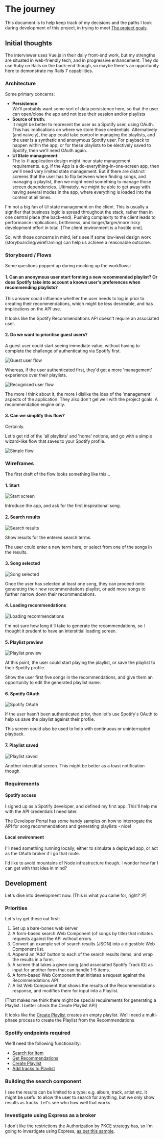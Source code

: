 # The journey

This document is to help keep track of my decisions and the paths I took during development of this project, in trying to meet
[The project goals](./goals.md).

## Initial thoughts

The interviewer uses Vue.js in their daily front-end work, but my strengths are situated in web-friendly tech, and in progressive enhancement.
They do use Ruby on Rails on the back-end though, so maybe there's an opportunity here to demonstrate my Rails 7 capabilities.

### Architecture

Some primary concerns:

- **Persistence**:\
  We'll probably want some sort of data persistence here, so that the user can open/close the app and not lose their session and/or playlists
- **Source of truth:**\
  It might be better to represent the user as a Spotify user, using OAuth. This has implications on where we store those credentials.
  Alternatively (and naively), the app could take control in managing the playlists, and the user is a synthetic and anonymous Spotify user. For playback to happen within the app, or for these playlists to be electively saved to Spotify, then we'll need OAuth again.
- **UI State management**:\
  The lo-fi application design might incur state management requirements. e.g. if the App is a do-everything-in-one-screen app, then we'll need very limited state management. But if there are distinct screens that the user has to flip between when finding songs, and managing a playlist, then we might need something to manage those screen dependencies.
  Ultimately, we might be able to get away with having several modes in the app, where everything is loaded into the context at all times.

I'm not a big fan of UI state management on the client. This is usually a signifier that business logic is spread throughout the stack, rather than in one central place (the back-end). Pushing complexity to the client leads to performance implications, brittleness, and longer/larger/more risky development effort in total. [The client environment is a hostile one].

So, with those concerns in mind, let's see if some low-level design work (storyboarding/wireframing) can help us achieve a reasonable outcome.

### Storyboard / Flows

Some questions popped up during mocking up the workflows:

#### 1. Can an anonymous user start forming a new recommended playlist? Or does Spotify take into account a known user's preferences when recommending playlists?

This answer could influence whether the user needs to log in prior to creating their recommendations, which might be less desireable, and has implications on the API use.

It looks like the Spotify Recommendations API doesn't require an associated user.

#### 2. Do we want to prioritise guest users?

A guest user could start seeing immediate value, without having to complete the challenge of authenticating via Spotify first.

![Guest user flow](./images/guest-user.png)

Whereas, if the user authenticated first, they'd get a more 'management' experience over their playlists.

![Recognised user flow](./images/recognised-user.png)

The more I think about it, the more I dislike the idea of the 'management' aspects of the application. They also don't gel well with the project goals: A recommendation engine only.

#### 3. Can we simplify this flow?

Certainly.

Let's get rid of the 'all playlists' and 'home' notions, and go with a simple wizard-like flow that saves to your Spotify profile.

![Simple flow](./images/simple-flow.png)

### Wireframes

The first draft of the flow looks something like this…

#### 1. Start

![Start screen](./images/wireframes/wf-start.png)

Introduce the app, and ask for the first inspirational song.

#### 2. Search results

![Search results](./images/wireframes/wf-search-results.png)

Show results for the entered search terms.

The user could enter a new term here, or select from one of the songs in the results.

#### 3. Song selected

![Song selected](./images/wireframes/wf-song-selected.png)

Once the user has selected at least one song, they can proceed onto generating their new recommendations playlist, or add more songs to further narrow down their recommendations.

#### 4. Loading recommendations

![Loading recommendations](./images/wireframes/wf-loading-recommendations.png)

I'm not sure how long it'll take to generate the recommendations, so I thought it prudent to have an interstitial loading screen.

#### 5. Playlist preview

![Playlist preview](./images/wireframes/wf-playlist-preview.png)

At this point, the user could start playing the playlist, or save the playlist to their Spotify profile.

Show the user first five songs in the recommendations, and give them an opportunity to edit the generated playlist name.

#### 6. Spotify OAuth

![Spotify OAuth](./images/wireframes/wf-spotify-oauth.png)

If the user hasn't been authenticated prior, then let's use Spotify's OAuth to help us save the playlist against their profile.

This screen could also be used to help with continuous or uninterrupted playback.

#### 7. Playlist saved

![Playlist saved](./images/wireframes/wf-playlist-saved.png)

Another interstitial screen. This might be better as a toast notification though.

### Requirements

#### Spotify access

I signed up as a Spotify developer, and defined my first app. This'll help me with the API credentials I need later.

The Developer Portal has some handy samples on how to interrogate the API for song recommendations and generating playlists - nice!

#### Local environment

I'll need something running locally, either to simulate a deployed app, or act as the OAuth broker if I go that route.

I'd like to avoid mountains of Node infrastructure though. I wonder how far I can get with that idea in mind?


## Development

Let's dive into development now. [This is what you came for, right? :P]

### Priorities

Let's try get these out first:

1. Set up a bare-bones web server
1. A form-based search Web Component (of songs by title) that initiates requests against the API without errors.
1. Convert an example set of search results (JSON) into a digestible Web Component list.
1. Append an 'Add' button to each of the search results items, and wrap the results in a form.
1. A screen that takes a given song (and associated Spotify Track ID) as input for another form that can handle 1-5 items.
1. A form-based Web Component that initiates a request against the Recommendations API
1. A list Web Component that shows the results of the Recommendations response, and modifies them for input into a Playlist.

[That makes me think there might be special requirements for generating a Playlist. I better check the Create Playlist API]

It looks like the [Create Playlist](https://developer.spotify.com/documentation/web-api/reference/create-playlist) creates an empty playlist. We'll need a multi-phase process to create the Playlist from the Recommendations.

### Spotify endpoints required

We'll need the following functionality:

- [Search for Item](https://developer.spotify.com/documentation/web-api/reference/search)
- [Get Recommendations](https://developer.spotify.com/documentation/web-api/reference/get-recommendations)
- [Create Playlist](https://developer.spotify.com/documentation/web-api/reference/create-playlist)
- [Add tracks to Playlist](https://developer.spotify.com/documentation/web-api/reference/add-tracks-to-playlist)

### Building the search component

I see the results can be limited to a type: e.g. album, track, artist etc. It might be useful to allow the user to search for anything, but we only show results as tracks. Let's see who how well that works.

### Investigate using Express as a broker

I don't like the restrictions the Authorization by PKCE strategy has, so I'm going to investigate using Express, [as per this sample](https://github.com/spotify/web-api-examples/blob/master/authorization/authorization_code/app.js).